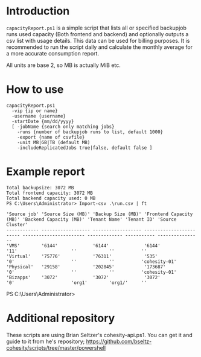 # Introduction

`capacityReport.ps1` is a simple script that lists all or specified backupjob runs used capacity (Both frontend and backend) and optionally outputs a csv list with usage details. This data can be used for billing purposes. It is recommended to run the script daily and calculate the monthly average for a more accurate consumption report. 

All units are base 2, so MB is actually MiB etc.

# How to use

```
capacityReport.ps1 
  -vip {ip or name} 
  -username {username} 
  -startDate {mm/dd/yyyy} 
  [ -jobName {search only matching jobs} 
    -runs {number of backupjob runs to list, default 1000} 
    -export {name of csvfile}
    -unit MB|GB|TB (default MB)
    -includeReplicatedJobs true|false, default false ]
```
# Example report
```
Total backupsize: 3072 MB
Total frontend capacity: 3072 MB
Total backend capacity used: 0 MB
PS C:\Users\Administrator> Import-csv .\run.csv | ft

'Source job' 'Source Size (MB)' 'Backup Size (MB)' 'Frontend Capacity (MB)' 'Backend Capacity (MB)' 'Tenant Name' 'Tenant ID' 'Source Cluster'
------------ ------------------ ------------------ ------------------------ ----------------------- ------------- ----------- ----------------
'VMS'        '6144'             '6144'             '6144'                   '11'                    ''            ''          ''
'Virtual'    '75776'            '76311'            '535'                    '0'                     ''            ''          'cohesity-01'
'Physical'   '29158'            '202845'           '173687'                 '0'                     ''            ''          'cohesity-01'
'Bizapps'    '3072'             '3072'             '3072'                   '0'                     'org1'        'org1/'     ''

```

PS C:\Users\Administrator>
# Additional repository

These scripts are using Brian Seltzer's cohesity-api.ps1. You can get it and guide to it from he's repository; https://github.com/bseltz-cohesity/scripts/tree/master/powershell
